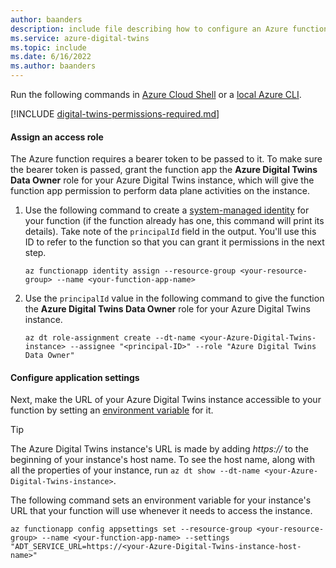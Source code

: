 ```yaml
---
author: baanders
description: include file describing how to configure an Azure function to work with Azure Digital Twins - CLI instructions
ms.service: azure-digital-twins
ms.topic: include
ms.date: 6/16/2022
ms.author: baanders
---
```


Run the following commands in [Azure Cloud Shell](https://shell.azure.com) or a [local Azure CLI](/cli/azure/install-azure-cli).

[!INCLUDE [digital-twins-permissions-required.md](digital-twins-permissions-required.md)]

#### Assign an access role

The Azure function requires a bearer token to be passed to it. To make sure the bearer token is passed, grant the function app the **Azure Digital Twins Data Owner** role for your Azure Digital Twins instance, which will give the function app permission to perform data plane activities on the instance.

1. Use the following command to create a [system-managed identity](../articles/active-directory/managed-identities-azure-resources/overview.md) for your function (if the function already has one, this command will print its details). Take note of the `principalId` field in the output. You'll use this ID to refer to the function so that you can grant it permissions in the next step.

    ```azurecli-interactive	
    az functionapp identity assign --resource-group <your-resource-group> --name <your-function-app-name>	
    ```

1. Use the `principalId` value in the following command to give the function the **Azure Digital Twins Data Owner** role for your Azure Digital Twins instance.

    ```azurecli-interactive	
    az dt role-assignment create --dt-name <your-Azure-Digital-Twins-instance> --assignee "<principal-ID>" --role "Azure Digital Twins Data Owner"
    ```

#### Configure application settings

Next, make the URL of your Azure Digital Twins instance accessible to your function by setting an [environment variable](../articles/azure-functions/functions-how-to-use-azure-function-app-settings.md?tabs=portal#use-application-settings) for it.

> [!TIP]
> The Azure Digital Twins instance's URL is made by adding *https://* to the beginning of your instance's host name. To see the host name, along with all the properties of your instance, run `az dt show --dt-name <your-Azure-Digital-Twins-instance>`.

The following command sets an environment variable for your instance's URL that your function will use whenever it needs to access the instance.

```azurecli-interactive	
az functionapp config appsettings set --resource-group <your-resource-group> --name <your-function-app-name> --settings "ADT_SERVICE_URL=https://<your-Azure-Digital-Twins-instance-host-name>"
```